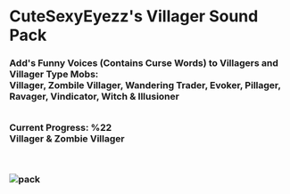 # CuteSexyEyezz's Villager Sound Pack
<h3> Add's Funny Voices (Contains Curse Words) to Villagers and Villager Type Mobs:<br>
  Villager, Zombile Villager, Wandering Trader, Evoker, Pillager, Ravager, Vindicator, Witch & Illusioner<br><br>
 
  Current Progress: %22<br>
  Villager & Zombie Villager

<br>
 
![pack](https://user-images.githubusercontent.com/84880814/120070274-918a3480-c081-11eb-9937-b7c8e1eb1f75.png)
